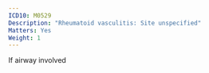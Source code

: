 ```yaml
---
ICD10: M0529
Description: "Rheumatoid vasculitis: Site unspecified"
Matters: Yes
Weight: 1
---
```

If airway involved
